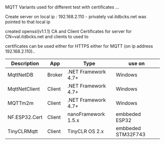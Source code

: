 MQTT Variants used for different test with certificates ...

Create server on local ip : 192.168.2.110 - privately val.itdbcks.net was pointed to that local ip 

created openssl(v1.1.1) CA and Client Certificates for server for CN=val.itdbcks.net and clients to used to 

certificates can be used either for HTTPS either for MQTT (on ip address 192.168.2.110)..

 Description | App | Type | use on
------------ | ------------ | ------------- | -------------
MqttNetDB | Broker | .NET Framework 4.7+ | Windows
MqttNetClient | Client | .NET Framework 4.7+ | Windows
MQTTm2m | Client | .NET Framework 4.7+ | Windows
NF.ESP32.Cert| Client | nanoFramework 1.5.x | embbeded ESP32
TinyCLRMqtt| Client | TinyCLR OS 2.x | embbeded STM32F743
 
